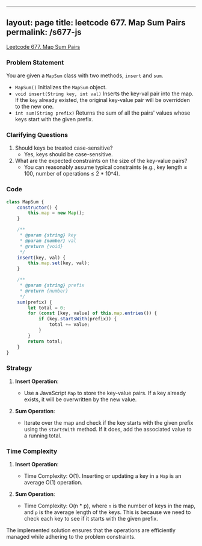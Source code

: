 
---
layout: page
title: leetcode 677. Map Sum Pairs
permalink: /s677-js
---
[Leetcode 677. Map Sum Pairs](https://algoadvance.github.io/algoadvance/l677)
### Problem Statement

You are given a `MapSum` class with two methods, `insert` and `sum`.

- `MapSum()` Initializes the `MapSum` object.
- `void insert(String key, int val)` Inserts the key-val pair into the map. If the `key` already existed, the original key-value pair will be overridden to the new one.
- `int sum(String prefix)` Returns the sum of all the pairs' values whose keys start with the given prefix.

### Clarifying Questions

1. Should keys be treated case-sensitive?
    - Yes, keys should be case-sensitive.
2. What are the expected constraints on the size of the key-value pairs?
    - You can reasonably assume typical constraints (e.g., key length ≤ 100, number of operations ≤ 2 * 10^4).

### Code

```javascript
class MapSum {
    constructor() {
        this.map = new Map();
    }

    /**
     * @param {string} key
     * @param {number} val
     * @return {void}
     */
    insert(key, val) {
        this.map.set(key, val);
    }

    /**
     * @param {string} prefix
     * @return {number}
     */
    sum(prefix) {
        let total = 0;
        for (const [key, value] of this.map.entries()) {
            if (key.startsWith(prefix)) {
                total += value;
            }
        }
        return total;
    }
}
```

### Strategy

1. **Insert Operation**:
   - Use a JavaScript `Map` to store the key-value pairs. If a key already exists, it will be overwritten by the new value.

2. **Sum Operation**:
   - Iterate over the map and check if the key starts with the given prefix using the `startsWith` method. If it does, add the associated value to a running total.

### Time Complexity

1. **Insert Operation**:
   - Time Complexity: O(1). Inserting or updating a key in a `Map` is an average O(1) operation.

2. **Sum Operation**:
   - Time Complexity: O(n * p), where `n` is the number of keys in the map, and `p` is the average length of the keys. This is because we need to check each key to see if it starts with the given prefix.

The implemented solution ensures that the operations are efficiently managed while adhering to the problem constraints.